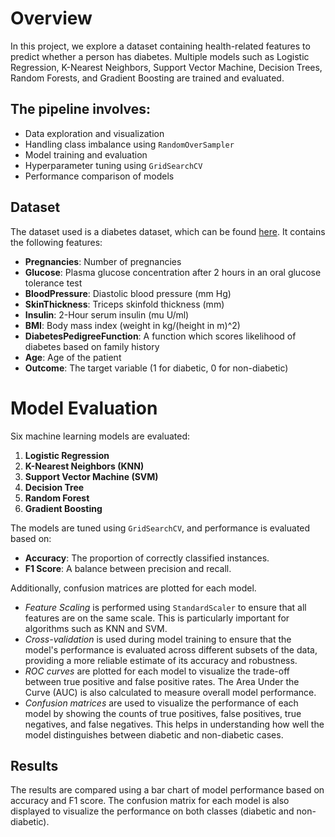 # Overview
In this project, we explore a dataset containing health-related features to predict whether a person has diabetes. Multiple models such as Logistic Regression, K-Nearest Neighbors, Support Vector Machine, Decision Trees, Random Forests, and Gradient Boosting are trained and evaluated.

## The pipeline involves:
- Data exploration and visualization
- Handling class imbalance using `RandomOverSampler`
- Model training and evaluation
- Hyperparameter tuning using `GridSearchCV`
- Performance comparison of models

## Dataset
The dataset used is a diabetes dataset, which can be found [here](#). It contains the following features:

- **Pregnancies**: Number of pregnancies
- **Glucose**: Plasma glucose concentration after 2 hours in an oral glucose tolerance test
- **BloodPressure**: Diastolic blood pressure (mm Hg)
- **SkinThickness**: Triceps skinfold thickness (mm)
- **Insulin**: 2-Hour serum insulin (mu U/ml)
- **BMI**: Body mass index (weight in kg/(height in m)^2)
- **DiabetesPedigreeFunction**: A function which scores likelihood of diabetes based on family history
- **Age**: Age of the patient
- **Outcome**: The target variable (1 for diabetic, 0 for non-diabetic)

# Model Evaluation
Six machine learning models are evaluated:

1. **Logistic Regression**
2. **K-Nearest Neighbors (KNN)**
3. **Support Vector Machine (SVM)**
4. **Decision Tree**
5. **Random Forest**
6. **Gradient Boosting**

The models are tuned using `GridSearchCV`, and performance is evaluated based on:

- **Accuracy**: The proportion of correctly classified instances.
- **F1 Score**: A balance between precision and recall.

Additionally, confusion matrices are plotted for each model.

- *Feature Scaling* is performed using `StandardScaler` to ensure that all features are on the same scale. This is particularly important for algorithms such as KNN and SVM.
- *Cross-validation* is used during model training to ensure that the model's performance is evaluated across different subsets of the data, providing a more reliable estimate of its accuracy and robustness.
- *ROC curves* are plotted for each model to visualize the trade-off between true positive and false positive rates. The Area Under the Curve (AUC) is also calculated to measure overall model performance.
- *Confusion matrices* are used to visualize the performance of each model by showing the counts of true positives, false positives, true negatives, and false negatives. This helps in understanding how well the model distinguishes between diabetic and non-diabetic cases.

## Results
The results are compared using a bar chart of model performance based on accuracy and F1 score. The confusion matrix for each model is also displayed to visualize the performance on both classes (diabetic and non-diabetic).
